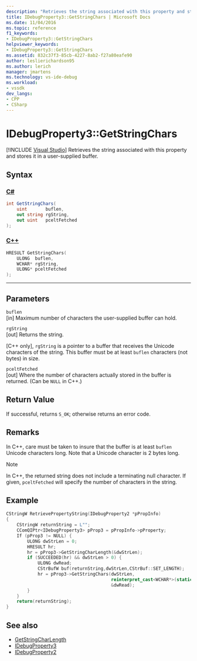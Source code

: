 ```yaml
---
description: "Retrieves the string associated with this property and stores it in a user-supplied buffer."
title: IDebugProperty3::GetStringChars | Microsoft Docs
ms.date: 11/04/2016
ms.topic: reference
f1_keywords:
- IDebugProperty3::GetStringChars
helpviewer_keywords:
- IDebugProperty3::GetStringChars
ms.assetid: 832c37f3-85cb-4227-8ab2-f27a80eafe90
author: leslierichardson95
ms.author: lerich
manager: jmartens
ms.technology: vs-ide-debug
ms.workload:
- vssdk
dev_langs:
- CPP
- CSharp
---
```

# IDebugProperty3::GetStringChars

 [!INCLUDE [Visual Studio](~/includes/applies-to-version/vs-windows-only.md)]
Retrieves the string associated with this property and stores it in a user-supplied buffer.

## Syntax

### [C#](#tab/csharp)
```csharp
int GetStringChars(
    uint       buflen,
    out string rgString,
    out uint   pceltFetched
);
```
### [C++](#tab/cpp)
```cpp
HRESULT GetStringChars(
    ULONG  buflen,
    WCHAR* rgString,
    ULONG* pceltFetched
);
```
---

## Parameters
`buflen`\
[in] Maximum number of characters the user-supplied buffer can hold.

`rgString`\
[out] Returns the string.

 [C++ only], `rgString` is a pointer to a buffer that receives the Unicode characters of the string. This buffer must be at least `buflen` characters (not bytes) in size.

`pceltFetched`\
[out] Where the number of characters actually stored in the buffer is returned. (Can be `NULL` in C++.)

## Return Value
If successful, returns `S_OK`; otherwise returns an error code.

## Remarks
In C++, care must be taken to insure that the buffer is at least `buflen` Unicode characters long. Note that a Unicode character is 2 bytes long.

> [!NOTE]
> In C++, the returned string does not include a terminating null character. If given, `pceltFetched` will specify the number of characters in the string.

## Example

```cpp
CStringW RetrievePropertyString(IDebugProperty2 *pPropInfo)
{
    CStringW returnString = L"";
    CComQIPtr<IDebugProperty3> pProp3 = pPropInfo->pProperty;
    If (pProp3 != NULL) {
        ULONG dwStrLen = 0;
        HRESULT hr;
        hr = pProp3->GetStringCharLength(&dwStrLen);
        if (SUCCEEDED(hr) && dwStrLen > 0) {
            ULONG dwRead;
            CStrBufW buf(returnString,dwStrLen,CStrBuf::SET_LENGTH);
            hr = pProp3->GetStringChars(dwStrLen,
                                        reinterpret_cast<WCHAR*>(static_cast<CStringW::PXSTR>(buf)),
                                        &dwRead);
        }
    }
    return(returnString);
}
```

## See also
- [GetStringCharLength](../../../extensibility/debugger/reference/idebugproperty3-getstringcharlength.md)
- [IDebugProperty3](../../../extensibility/debugger/reference/idebugproperty3.md)
- [IDebugProperty2](../../../extensibility/debugger/reference/idebugproperty2.md)
